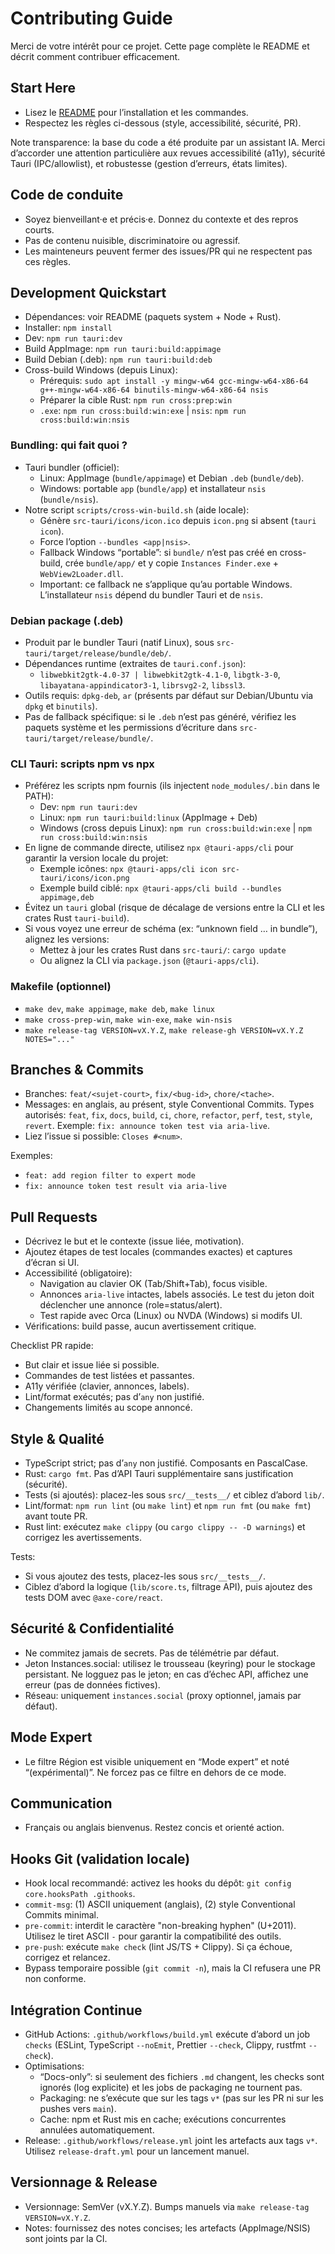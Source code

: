# Contributing Guide

 Merci de votre intérêt pour ce projet. Cette page complète le README et décrit comment contribuer efficacement.

## Start Here

- Lisez le [README](./README.md) pour l’installation et les commandes.
- Respectez les règles ci-dessous (style, accessibilité, sécurité, PR).

Note transparence: la base du code a été produite par un assistant IA. Merci d’accorder une attention particulière aux revues accessibilité (a11y), sécurité Tauri (IPC/allowlist), et robustesse (gestion d’erreurs, états limites).

## Code de conduite

- Soyez bienveillant·e et précis·e. Donnez du contexte et des repros courts.
- Pas de contenu nuisible, discriminatoire ou agressif.
- Les mainteneurs peuvent fermer des issues/PR qui ne respectent pas ces règles.

## Development Quickstart

- Dépendances: voir README (paquets system + Node + Rust).
- Installer: `npm install`
- Dev: `npm run tauri:dev`
- Build AppImage: `npm run tauri:build:appimage`
- Build Debian (.deb): `npm run tauri:build:deb`
- Cross-build Windows (depuis Linux):
  - Prérequis: `sudo apt install -y mingw-w64 gcc-mingw-w64-x86-64 g++-mingw-w64-x86-64 binutils-mingw-w64-x86-64 nsis`
  - Préparer la cible Rust: `npm run cross:prep:win`
  - `.exe`: `npm run cross:build:win:exe` | `nsis`: `npm run cross:build:win:nsis`

### Bundling: qui fait quoi ?

- Tauri bundler (officiel):
  - Linux: AppImage (`bundle/appimage`) et Debian `.deb` (`bundle/deb`).
  - Windows: portable `app` (`bundle/app`) et installateur `nsis` (`bundle/nsis`).
- Notre script `scripts/cross-win-build.sh` (aide locale):
  - Génère `src-tauri/icons/icon.ico` depuis `icon.png` si absent (`tauri icon`).
  - Force l’option `--bundles <app|nsis>`.
  - Fallback Windows “portable”: si `bundle/` n’est pas créé en cross-build, crée `bundle/app/` et y copie `Instances Finder.exe` + `WebView2Loader.dll`.
  - Important: ce fallback ne s’applique qu’au portable Windows. L’installateur `nsis` dépend du bundler Tauri et de `nsis`.

### Debian package (.deb)

- Produit par le bundler Tauri (natif Linux), sous `src-tauri/target/release/bundle/deb/`.
- Dépendances runtime (extraites de `tauri.conf.json`):
  - `libwebkit2gtk-4.0-37 | libwebkit2gtk-4.1-0`, `libgtk-3-0`, `libayatana-appindicator3-1`, `librsvg2-2`, `libssl3`.
- Outils requis: `dpkg-deb`, `ar` (présents par défaut sur Debian/Ubuntu via `dpkg` et `binutils`).
- Pas de fallback spécifique: si le `.deb` n’est pas généré, vérifiez les paquets système et les permissions d’écriture dans `src-tauri/target/release/bundle/`.

### CLI Tauri: scripts npm vs npx

- Préférez les scripts npm fournis (ils injectent `node_modules/.bin` dans le PATH):
  - Dev: `npm run tauri:dev`
  - Linux: `npm run tauri:build:linux` (AppImage + Deb)
  - Windows (cross depuis Linux): `npm run cross:build:win:exe` | `npm run cross:build:win:nsis`
- En ligne de commande directe, utilisez `npx @tauri-apps/cli` pour garantir la version locale du projet:
  - Exemple icônes: `npx @tauri-apps/cli icon src-tauri/icons/icon.png`
  - Exemple build ciblé: `npx @tauri-apps/cli build --bundles appimage,deb`
- Évitez un `tauri` global (risque de décalage de versions entre la CLI et les crates Rust `tauri-build`).
- Si vous voyez une erreur de schéma (ex: “unknown field … in bundle”), alignez les versions:
  - Mettez à jour les crates Rust dans `src-tauri/`: `cargo update`
  - Ou alignez la CLI via `package.json` (`@tauri-apps/cli`).

### Makefile (optionnel)

- `make dev`, `make appimage`, `make deb`, `make linux`
- `make cross-prep-win`, `make win-exe`, `make win-nsis`
- `make release-tag VERSION=vX.Y.Z`, `make release-gh VERSION=vX.Y.Z NOTES="..."`

## Branches & Commits

- Branches: `feat/<sujet-court>`, `fix/<bug-id>`, `chore/<tache>`.
- Messages: en anglais, au présent, style Conventional Commits. Types autorisés: `feat`, `fix`, `docs`, `build`, `ci`, `chore`, `refactor`, `perf`, `test`, `style`, `revert`. Exemple: `fix: announce token test via aria-live`.
- Liez l’issue si possible: `Closes #<num>`.

Exemples:

- `feat: add region filter to expert mode`
- `fix: announce token test result via aria-live`

## Pull Requests

- Décrivez le but et le contexte (issue liée, motivation).
- Ajoutez étapes de test locales (commandes exactes) et captures d’écran si UI.
- Accessibilité (obligatoire):
  - Navigation au clavier OK (Tab/Shift+Tab), focus visible.
  - Annonces `aria-live` intactes, labels associés. Le test du jeton doit déclencher une annonce (role=status/alert).
  - Test rapide avec Orca (Linux) ou NVDA (Windows) si modifs UI.
- Vérifications: build passe, aucun avertissement critique.

Checklist PR rapide:

- But clair et issue liée si possible.
- Commandes de test listées et passantes.
- A11y vérifiée (clavier, annonces, labels).
- Lint/format exécutés; pas d’`any` non justifié.
- Changements limités au scope annoncé.

## Style & Qualité

- TypeScript strict; pas d’`any` non justifié. Composants en PascalCase.
- Rust: `cargo fmt`. Pas d’API Tauri supplémentaire sans justification (sécurité).
- Tests (si ajoutés): placez-les sous `src/__tests__/` et ciblez d’abord `lib/`.
- Lint/format: `npm run lint` (ou `make lint`) et `npm run fmt` (ou `make fmt`) avant toute PR.
- Rust lint: exécutez `make clippy` (ou `cargo clippy -- -D warnings`) et corrigez les avertissements.

Tests:

- Si vous ajoutez des tests, placez-les sous `src/__tests__/`.
- Ciblez d’abord la logique (`lib/score.ts`, filtrage API), puis ajoutez des tests DOM avec `@axe-core/react`.

## Sécurité & Confidentialité

- Ne commitez jamais de secrets. Pas de télémétrie par défaut.
- Jeton Instances.social: utilisez le trousseau (keyring) pour le stockage persistant. Ne logguez pas le jeton; en cas d’échec API, affichez une erreur (pas de données fictives).
- Réseau: uniquement `instances.social` (proxy optionnel, jamais par défaut).

## Mode Expert

- Le filtre Région est visible uniquement en “Mode expert” et noté “(expérimental)”. Ne forcez pas ce filtre en dehors de ce mode.

## Communication

- Français ou anglais bienvenus. Restez concis et orienté action.

## Hooks Git (validation locale)

- Hook local recommandé: activez les hooks du dépôt: `git config core.hooksPath .githooks`.
- `commit-msg`: (1) ASCII uniquement (anglais), (2) style Conventional Commits minimal.
- `pre-commit`: interdit le caractère "non-breaking hyphen" (U+2011). Utilisez le tiret ASCII `-` pour garantir la compatibilité des outils.
- `pre-push`: exécute `make check` (lint JS/TS + Clippy). Si ça échoue, corrigez et relancez.
- Bypass temporaire possible (`git commit -n`), mais la CI refusera une PR non conforme.

## Intégration Continue

- GitHub Actions: `.github/workflows/build.yml` exécute d’abord un job `checks` (ESLint, TypeScript `--noEmit`, Prettier `--check`, Clippy, rustfmt `--check`).
- Optimisations:
  - “Docs-only”: si seulement des fichiers `.md` changent, les checks sont ignorés (log explicite) et les jobs de packaging ne tournent pas.
  - Packaging: ne s’exécute que sur les tags `v*` (pas sur les PR ni sur les pushes vers `main`).
  - Cache: npm et Rust mis en cache; exécutions concurrentes annulées automatiquement.
- Release: `.github/workflows/release.yml` joint les artefacts aux tags `v*`. Utilisez `release-draft.yml` pour un lancement manuel.

## Versionnage & Release

- Versionnage: SemVer (vX.Y.Z). Bumps manuels via `make release-tag VERSION=vX.Y.Z`.
- Notes: fournissez des notes concises; les artefacts (AppImage/NSIS) sont joints par la CI.
